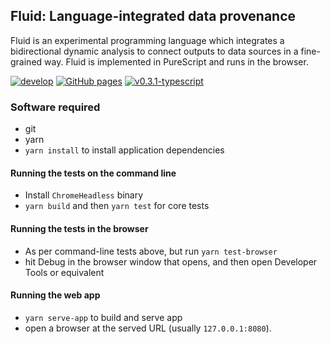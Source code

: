 ## Fluid: Language-integrated data provenance

Fluid is an experimental programming language which integrates a bidirectional dynamic analysis to connect outputs to data sources in a fine-grained way. Fluid is implemented in PureScript and runs in the browser.

[![develop](https://github.com/explorable-viz/fluid/actions/workflows/develop.yml/badge.svg)](https://github.com/explorable-viz/fluid/actions/workflows/develop.yml)
[![GitHub pages](https://github.com/explorable-viz/fluid/actions/workflows/pages/pages-build-deployment/badge.svg)](https://github.com/explorable-viz/fluid/actions/workflows/pages/pages-build-deployment)
[![v0.3.1-typescript](https://github.com/explorable-viz/fluid/actions/workflows/v0.3.1-typescript.yml/badge.svg)](https://github.com/explorable-viz/fluid/actions/workflows/v0.3.1-typescript.yml)

### Software required

- git
- yarn
- `yarn install` to install application dependencies

#### Running the tests on the command line

- Install `ChromeHeadless` binary
- `yarn build` and then `yarn test` for core tests

#### Running the tests in the browser

- As per command-line tests above, but run `yarn test-browser`
- hit Debug in the browser window that opens, and then open Developer Tools or equivalent

#### Running the web app

- `yarn serve-app` to build and serve app
- open a browser at the served URL (usually `127.0.0.1:8080`).
